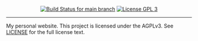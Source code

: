 <p align="center">
  <a href="https://github.com/mssola/jo.mssola.com/actions?query=workflow%3ACI" title="CI status for the main branch"><img src="https://github.com/mssola/jo.mssola.com/workflows/CI/badge.svg" alt="Build Status for main branch" /></a>
  <a href="http://www.gnu.org/licenses/agpl-3.0.txt" rel="nofollow"><img alt="License GPL 3" src="https://img.shields.io/badge/license-AGPL_3-blue.svg" style="max-width:100%;"></a>
</p>

---

My personal website. This project is licensed under the AGPLv3. See
[LICENSE](./LICENSE) for the full license text.
